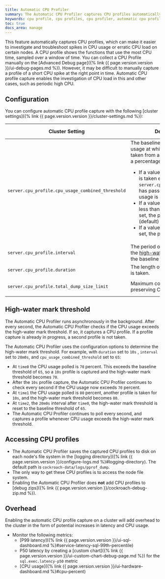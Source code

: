 ```yaml
---
title: Automatic CPU Profiler
summary: The Automatic CPU Profiler captures CPU profiles automatically to help investigate cluster issues involving CPU load.
keywords: cpu profile, cpu profiles, cpu profiler, automatic cpu profiler
toc: true
docs_area: manage
---
```


This feature automatically captures CPU profiles, which can make it easier to investigate and troubleshoot spikes in CPU usage or erratic CPU load on certain nodes. A CPU profile shows the functions that use the most CPU time, sampled over a window of time. You can collect a CPU Profile manually on the [Advanced Debug page]({% link {{ page.version.version }}/ui-debug-pages.md %}). However, it may be difficult to manually capture a profile of a short CPU spike at the right point in time. Automatic CPU profile capture enables the investigation of CPU load in this and other cases, such as periodic high CPU.

## Configuration

You can configure automatic CPU profile capture with the following [cluster settings]({% link {{ page.version.version }}/cluster-settings.md %}):

Cluster Setting | Description | Default Value
----------------|-------------|---------------
`server.cpu_profile.cpu_usage_combined_threshold` | The baseline threshold of CPU usage at which a CPU profile is taken from a node. This value is a percentage.<ul><li>If a value of `0` is set, a profile is taken every time the `server.cpu_profile.interval` has passed or the provided usage is increasing.</li><li>If a value greater than `0` and less than or equal to `100` is set, the profiler is enabled (default)</li><li>If a value greater than `100` is set, the profiler is disabled.</li></ul> | `65`
`server.cpu_profile.interval` | The period of time after which the [high-water mark](#high-water-mark-threshold) resets to the baseline value. | `20m0s` (20 minutes)
`server.cpu_profile.duration` | The length of time a CPU profile is taken. | `10s` (10 seconds)
`server.cpu_profile.total_dump_size_limit` | Maximum combined disk size for preserving CPU profiles. | `128 MiB` (128 Mebibytes)

## High-water mark threshold 

The Automatic CPU Profiler runs asynchronously in the background. After every second, the Automatic CPU Profiler checks if the CPU usage exceeds the high-water mark threshold. If so, it captures a CPU profile. If a profile capture is already in progress, a second profile is not taken.

The Automatic CPU Profiler uses the configuration options to determine the high-water mark threshold. For example, with `duration` set to `10s` , `interval` set to `20m0s`, and `cpu_usage_combined_threshold` set to `65`:

- At `time0` the CPU usage polled is `70` percent. This exceeds the baseline threshold of `65`, so a `10s` profile is captured and the high-water mark threshold becomes `70`.
- After the `10s` profile capture, the Automatic CPU Profiler continues to check every second if the CPU usage now exceeds `70` percent.
- At `time1` the CPU usage polled is `80` percent, another profile is taken for `10s`, and the high-water mark threshold becomes `80`.
- At `time2`, the `20m0s` interval after `time0`, the high-water mark threshold is reset to the baseline threshold of `65`.
- The Automatic CPU Profiler continues to poll every second, and captures a profile whenever CPU usage exceeds the high-water mark threshold.

## Accessing CPU profiles

- The Automatic CPU Profiler saves the captured CPU profiles to disk on each node's file system in the [logging directory]({% link {{ page.version.version }}/configure-logs.md %}#logging-directory). The default path is `cockroach-data/logs/pprof_dump`.
- The only way to get these CPU profiles is to access the node file system.
- Enabling the Automatic CPU Profiler does **not** add CPU profiles to [debug zips]({% link {{ page.version.version }}/cockroach-debug-zip.md %}).

## Overhead

Enabling the automatic CPU profile capture on a cluster will add overhead to the cluster in the form of potential increases in latency and CPU usage.

- Monitor the following metrics:
  - [P99 latency]({% link {{ page.version.version }}/ui-sql-dashboard.md %}#service-latency-sql-99th-percentile)
  - P50 latency by creating a [custom chart]({% link {{ page.version.version }}/ui-custom-chart-debug-page.md %}) for the `sql.exec.latency-p50` metric
  - [CPU usage]({% link {{ page.version.version }}/ui-hardware-dashboard.md %}#cpu-percent)
